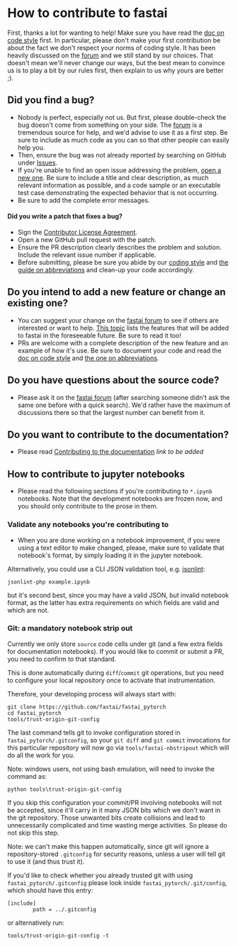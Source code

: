 # How to contribute to fastai

First, thanks a lot for wanting to help! Make sure you have read the [doc on code style](https://github.com/fastai/fastai_pytorch/blob/master/docs/style.md) first. In particular, please don't make your first contribution be about the fact we don't respect your norms of coding style. It has been heavily discussed on the [forum](http://forums.fast.ai/) and we still stand by our choices. That doesn't mean we'll never change our ways, but the best mean to convince us is to play a bit by our rules first, then explain to us why yours are better ;).

## Did you find a bug?

* Nobody is perfect, especially not us. But first, please double-check the bug doesn't come from something on your side. The [forum](http://forums.fast.ai/) is a tremendous source for help, and we'd advise to use it as a first step. Be sure to include as much code as you can so that other people can easily help you.
* Then, ensure the bug was not already reported by searching on GitHub under [Issues](https://github.com/fastai/fastai_pytorch/issues).
* If you're unable to find an open issue addressing the problem, [open a new one](https://github.com/fastai/fastai_pytorch/issues/new). Be sure to include a title and clear description, as much relevant information as possible, and a code sample or an executable test case demonstrating the expected behavior that is not occurring.
* Be sure to add the complete error messages.

#### Did you write a patch that fixes a bug?

* Sign the [Contributor License Agreement](https://www.clahub.com/agreements/fastai/fastai_pytorch).
* Open a new GitHub pull request with the patch.
* Ensure the PR description clearly describes the problem and solution. Include the relevant issue number if applicable.
* Before submitting, please be sure you abide by our [coding style](https://github.com/fastai/fastai_pytorch/blob/master/docs/style.md) and [the guide on abbreviations](https://github.com/fastai/fastai_pytorch/blob/master/docs/abbr.md) and clean-up your code accordingly.

## Do you intend to add a new feature or change an existing one?

* You can suggest your change on the [fastai forum](http://forums.fast.ai/) to see if others are interested or want to help. [This topic](http://forums.fast.ai/t/fastai-v1-adding-features/23041/8) lists the features that will be added to fastai in the foreseeable future. Be sure to read it too!
* PRs are welcome with a complete description of the new feature and an example of how it's use. Be sure to document your code and read the [doc on code style](https://github.com/fastai/fastai_pytorch/blob/master/docs/style.md) and [the one on abbreviations](https://github.com/fastai/fastai_pytorch/blob/master/docs/abbr.md).

## Do you have questions about the source code?

* Please ask it on the [fastai forum](http://forums.fast.ai/) (after searching someone didn't ask the same one before with a quick search). We'd rather have the maximum of discussions there so that the largest number can benefit from it.

## Do you want to contribute to the documentation?

* Please read [Contributing to the documentation]() *link to be added*

## How to contribute to jupyter notebooks

* Please read the following sections if you're contributing to `*.ipynb` notebooks. Note that the development notebooks are frozen now, and you should only contribute to the prose in them.

### Validate any notebooks you're contributing to

* When you are done working on a notebook improvement, if you were using a text editor to make  changed, please, make sure to validate that notebook's format, by simply loading it in the jupyter notebook.

Alternatively, you could use a CLI JSON validation tool, e.g. [jsonlint](https://jsonlint.com/):

    jsonlint-php example.ipynb

but it's second best, since you may have a valid JSON, but invalid notebook format, as the latter has extra requirements on which fields are valid and which are not.

### Git: a mandatory notebook strip out

Currently we only store `source` code cells under git (and a few extra fields for documentation notebooks). If you would like to commit or submit a PR, you need to confirm to that standard.

This is done automatically during `diff`/`commit` git operations, but you need to configure your local repository once to activate that instrumentation.

Therefore, your developing process will always start with:

    git clone https://github.com/fastai/fastai_pytorch
    cd fastai_pytorch
    tools/trust-origin-git-config

The last command tells git to invoke configuration stored in `fastai_pytorch/.gitconfig`, so your `git diff` and `git commit` invocations for this particular repository will now go via `tools/fastai-nbstripout` which will do all the work for you.

Note: windows users, not using bash emulation, will need to invoke the command as:

    python tools\trust-origin-git-config

If you skip this configuration your commit/PR involving notebooks will not be accepted, since it'll carry in it many JSON bits which we don't want in the git repository. Those unwanted bits create collisions and lead to unnecessarily complicated and time wasting merge activities. So please do not skip this step.

Note: we can't make this happen automatically, since git will ignore a repository-stored `.gitconfig` for security reasons, unless a user will tell git to use it (and thus trust it).

If you'd like to check whether you already trusted git with using `fastai_pytorch/.gitconfig` please look inside `fastai_pytorch/.git/config`, which should have this entry:

    [include]
            path = ../.gitconfig

or alternatively run:

    tools/trust-origin-git-config -t

